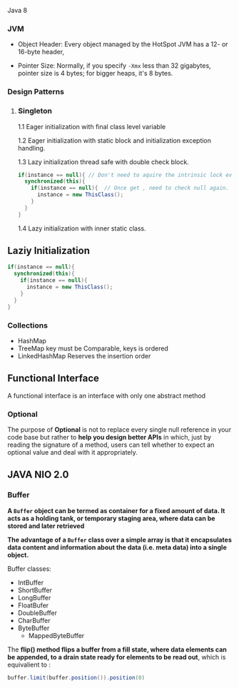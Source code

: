 Java 8 

### JVM

* Object Header: Every object managed by the HotSpot JVM has a 12- or 16-byte header,

* Pointer Size: Normally, if you specify `-Xmx` less than 32 gigabytes, pointer size is 4 bytes; for bigger heaps, it's 8 bytes.

### Design Patterns

1. ### Singleton

   1.1 Eager initialization with final class level variable

   1.2 Eager initialization with static block and initialization exception handling.

   1.3 Lazy initialization thread safe with double check block.

   ```Java
   if(instance == null){ // Don't need to aquire the intrinsic lock every time to reduce race condition
     synchronized(this){
       if(instance == null){  // Once get , need to check null again.
         instance = new ThisClass();
       }
     }
   }
   ```

   1.4 Lazy initialization with inner static class.

## Laziy Initialization

```Java
if(instance == null){
  synchronized(this){
    if(instance == null){
      instance = new ThisClass();
    }
  }
}
```



### Collections

* HashMap
* TreeMap key must be Comparable, keys is ordered
* LinkedHashMap Reserves the insertion order

## Functional Interface

A functional interface is an interface with only one abstract method



### Optional

 The purpose of **Optional** is not to replace every single null reference in your code base but rather to **help you design better APIs** in which, just by reading the signature of a method, users can tell whether to expect an optional value and deal with it appropriately.



## JAVA NIO 2.0

### Buffer

**A `Buffer` object can be termed as container for a fixed amount of data. It acts as a holding tank, or temporary staging area, where data can be stored and later retrieved**

**The advantage of a `Buffer` class over a simple array is that it encapsulates data content and information about the data (i.e. meta data) into a single object.**



Buffer classes:

* IntBuffer
* ShortBuffer
* LongBuffer
* FloatBufer
* DoubleBuffer
* CharBuffer
* ByteBuffer
  * MappedByteBuffer

The **flip() method flips a buffer from a fill state, where data elements can be appended, to a drain state ready for elements to be read out**, which is equivalient to :

```Java
buffer.limit(buffer.position()).position(0)
```







